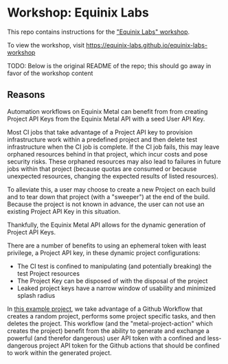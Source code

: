 # Workshop: Equinix Labs

<!---
Using this template in a new project? See CONTIBUTING.md for help.
--->

This repo contains instructions for the ["Equinix Labs" workshop](https://equinix-labs.github.io/equinix-labs-workshop).

To view the workshop, visit <https://equinix-labs.github.io/equinix-labs-workshop>

TODO: Below is the original README of the repo; this should go away in favor of the workshop content

## Reasons

Automation workflows on Equinix Metal can benefit from from creating Project API Keys from the Equinix Metal API with a seed User API Key.

Most CI jobs that take advantage of a Project API key to provision infrastructure work within a predefined project and then delete test infrastructure when the CI job is complete. If the CI job fails, this may leave orphaned resources behind in that project, which incur costs and pose security risks. These orphaned resources may also lead to failures in future jobs within that project (because quotas are consumed or because unexpected resources, changing the expected results of listed resources).

To alleviate this, a user may choose to create a new Project on each build and to tear down that project (with a "sweeper") at the end of the build. Because the project is not known in advance, the user can not use an existing Project API Key in this situation.

Thankfully, the Equinix Metal API allows for the dynamic generation of Project API Keys.

There are a number of benefits to using an ephemeral token with least privilege, a Project API key, in these dynamic project configurations:

* The CI test is confined to manipulating (and potentially breaking) the test Project resources
* The Project Key can be disposed of with the disposal of the project
* Leaked project keys have a narrow window of usability and minimized splash radius

In [this example project](https://github.com/equinix-labs/metal-actions-example/), we take advantage of a Github Workflow that creates a random project, performs some project specific tasks, and then deletes the project. This workflow (and the "metal-project-action" which creates the project) benefit from the ability to generate and exchange a powerful (and therefor dangerous) user API token with a confined and less-dangerous project API token for the Github actions that should be confined to work within the generated project.
